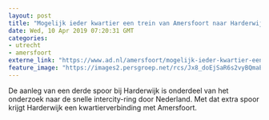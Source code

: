```yaml
---
layout: post
title: "Mogelijk ieder kwartier een trein van Amersfoort naar Harderwijk"
date: Wed, 10 Apr 2019 07:20:31 GMT
categories: 
- utrecht 
- amersfoort 
externe_link: "https://www.ad.nl/amersfoort/mogelijk-ieder-kwartier-een-trein-van-amersfoort-naar-harderwijk~a3632a57/"
feature_image: "https://images2.persgroep.net/rcs/Jx8_doEjSaR6s2vyBQmaEokMFgw/diocontent/137496176/_fitwidth/400/?appId=21791a8992982cd8da851550a453bd7f&quality=0.7"
---
```


De aanleg van een derde spoor bij Harderwijk is onderdeel van het onderzoek naar de snelle intercity-ring door Nederland. Met dat extra spoor krijgt Harderwijk een kwartierverbinding met Amersfoort.
